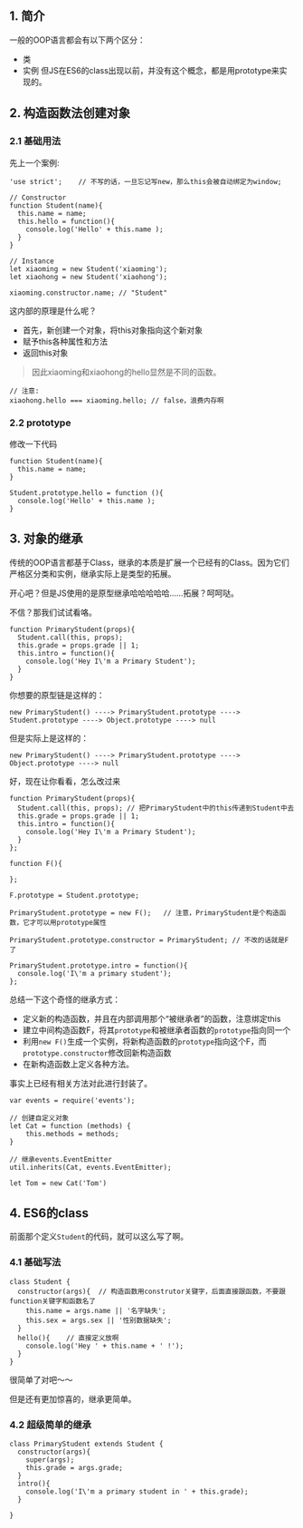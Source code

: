 ## 1. 简介

一般的OOP语言都会有以下两个区分：
* 类
* 实例
但JS在ES6的class出现以前，并没有这个概念，都是用prototype来实现的。

## 2. 构造函数法创建对象

### 2.1 基础用法
先上一个案例:

```
'use strict';    // 不写的话，一旦忘记写new，那么this会被自动绑定为window;   

// Constructor
function Student(name){
  this.name = name;
  this.hello = function(){
    console.log('Hello' + this.name );
  }
}

// Instance
let xiaoming = new Student('xiaoming');
let xiaohong = new Student('xiaohong');

xiaoming.constructor.name; // "Student"
```

这内部的原理是什么呢？
* 首先，新创建一个对象，将this对象指向这个新对象
* 赋予this各种属性和方法  
* 返回this对象 
> 因此xiaoming和xiaohong的hello显然是不同的函数。

```
// 注意:
xiaohong.hello === xiaoming.hello; // false，浪费内存啊
```

### 2.2 prototype
修改一下代码
```
function Student(name){
  this.name = name;
}

Student.prototype.hello = function (){
  console.log('Hello' + this.name );
}
```

## 3. 对象的继承

传统的OOP语言都基于Class，继承的本质是扩展一个已经有的Class。因为它们严格区分类和实例，继承实际上是类型的拓展。

开心吧？但是JS使用的是原型继承哈哈哈哈哈……拓展？呵呵哒。

不信？那我们试试看咯。
```
function PrimaryStudent(props){
  Student.call(this, props);
  this.grade = props.grade || 1;
  this.intro = function(){
    console.log('Hey I\'m a Primary Student');
  }
}
```

你想要的原型链是这样的：
```
new PrimaryStudent() ----> PrimaryStudent.prototype ----> Student.prototype ----> Object.prototype ----> null
```

但是实际上是这样的：
```
new PrimaryStudent() ----> PrimaryStudent.prototype ---->  Object.prototype ----> null
```


好，现在让你看看，怎么改过来

```
function PrimaryStudent(props){
  Student.call(this, props); // 把PrimaryStudent中的this传递到Student中去
  this.grade = props.grade || 1;
  this.intro = function(){
    console.log('Hey I\'m a Primary Student');
  }
};

function F(){

};

F.prototype = Student.prototype;

PrimaryStudent.prototype = new F();   // 注意，PrimaryStudent是个构造函数，它才可以用prototype属性

PrimaryStudent.prototype.constructor = PrimaryStudent; // 不改的话就是F了

PrimaryStudent.prototype.intro = function(){
  console.log('I\'m a primary student');
};

```
总结一下这个奇怪的继承方式：
* 定义新的构造函数，并且在内部调用那个“被继承者”的函数，注意绑定this
* 建立中间构造函数F，将其`prototype`和被继承者函数的`prototype`指向同一个
* 利用`new F()`生成一个实例，将新构造函数的`prototype`指向这个F，而`prototype.constructor`修改回新构造函数
* 在新构造函数上定义各种方法。

事实上已经有相关方法对此进行封装了。
```
var events = require('events');
 
// 创建自定义对象
let Cat = function (methods) {
    this.methods = methods;
}
 
// 继承events.EventEmitter
util.inherits(Cat, events.EventEmitter);

let Tom = new Cat('Tom')
```

## 4. ES6的class

前面那个定义`Student`的代码，就可以这么写了啊。

### 4.1 基础写法

```
class Student {
  constructor(args){  // 构造函数用construtor关键字，后面直接跟函数，不要跟function关键字和函数名了
    this.name = args.name || '名字缺失';
    this.sex = args.sex || '性别数据缺失';
  }
  hello(){    // 直接定义放啊
    console.log('Hey ' + this.name + ' !');
  }
}
```

很简单了对吧～～

但是还有更加惊喜的，继承更简单。

### 4.2 超级简单的继承

```
class PrimaryStudent extends Student {
  constructor(args){
    super(args);
    this.grade = args.grade;
  }
  intro(){
    console.log('I\'m a primary student in ' + this.grade);
  }

}
```
